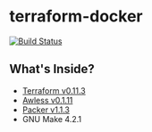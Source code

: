 # terraform-docker

[![Build Status](https://travis-ci.org/royge/terraform-docker.svg?branch=master)](https://travis-ci.org/royge/terraform-docker)

## What's Inside?

* [Terraform v0.11.3](https://www.terraform.io/)
* [Awless v0.1.11](https://github.com/wallix/awless/)
* [Packer v1.1.3](https://www.packer.io/)
* GNU Make 4.2.1
